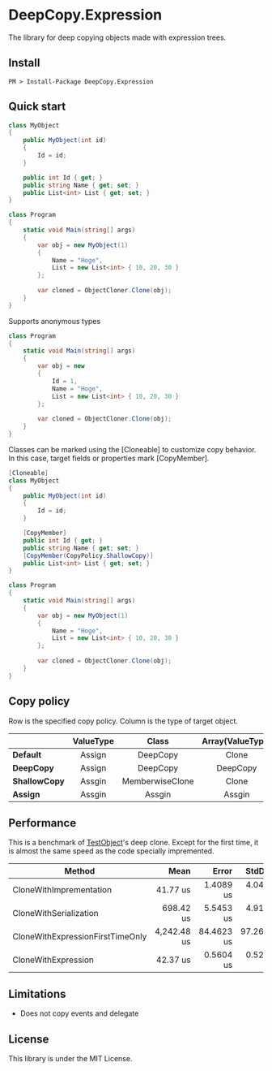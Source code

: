 # DeepCopy.Expression
The library for deep copying objects made with expression trees.

## Install
~~~
PM > Install-Package DeepCopy.Expression
~~~

## Quick start
```csharp
class MyObject
{
    public MyObject(int id)
    {
        Id = id;
    }

    public int Id { get; }
    public string Name { get; set; }
    public List<int> List { get; set; }
}

class Program
{
    static void Main(string[] args)
    {
        var obj = new MyObject(1)
        {
            Name = "Hoge",
            List = new List<int> { 10, 20, 30 }
        };
        
        var cloned = ObjectCloner.Clone(obj);
    }
}
```

Supports anonymous types
```csharp
class Program
{
    static void Main(string[] args)
    {
        var obj = new
        {
            Id = 1,
            Name = "Hoge",
            List = new List<int> { 10, 20, 30 }
        };
        
        var cloned = ObjectCloner.Clone(obj);
    }
}
```

Classes can be marked using the [Cloneable] to customize copy behavior. In this case, target fields or properties mark [CopyMember].
```csharp
[Cloneable]
class MyObject
{
    public MyObject(int id)
    {
        Id = id;
    }

    [CopyMember]
    public int Id { get; }
    public string Name { get; set; }
    [CopyMember(CopyPolicy.ShallowCopy)]
    public List<int> List { get; set; }
}

class Program
{
    static void Main(string[] args)
    {
        var obj = new MyObject(1)
        {
            Name = "Hoge",
            List = new List<int> { 10, 20, 30 }
        };
        
        var cloned = ObjectCloner.Clone(obj);
    }
}
```

## Copy policy
Row is the specified copy policy.
Column is the type of target object.

|                |  ValueType |           Class | Array(ValueType) | Array(Class) |
|----------------|:----------:|:---------------:|:----------------:|:------------:|
|     **Default**|     Assign |        DeepCopy |            Clone |     DeepCopy |
|    **DeepCopy**|     Assign |        DeepCopy |         DeepCopy |     DeepCopy |
| **ShallowCopy**|     Assgin | MemberwiseClone |            Clone |        Clone |
|      **Assign**|     Assgin |          Assgin |           Assgin |       Assgin |

## Performance
This is a benchmark of [TestObject](https://github.com/lumiria/DeepCopy.Expression/tests/DeepCopy.Test/TestObject.cs)'s deep clone.
Except for the first time, it is almost the same speed as the code specially impremented.

|                           Method |        Mean |      Error |     StdDev | Ratio |    Gen 0 |
|--------------------------------- |------------:|-----------:|-----------:|------:|---------:|
|          CloneWithImprementation |    41.77 us |  1.4089 us |  4.0425 us |  1.00 |  30.0293 |
|           CloneWithSerialization |   698.42 us |  5.5453 us |  4.9158 us | 15.57 | 179.6875 |
| CloneWithExpressionFirstTimeOnly | 4,242.48 us | 84.4623 us | 97.2669 us | 97.07 | 179.6875 |
|              CloneWithExpression |    42.37 us |  0.5604 us |  0.5242 us |  0.95 |  27.8931 |


## Limitations
* Does not copy events and delegate

## License
This library is under the MIT License.